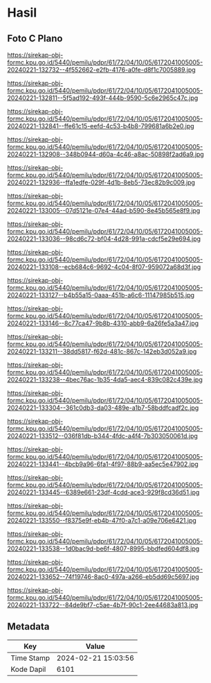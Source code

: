 # Hasil

## Foto C Plano

https://sirekap-obj-formc.kpu.go.id/5440/pemilu/pdpr/61/72/04/10/05/6172041005005-20240221-132732--4f552662-e2fb-4176-a0fe-d8f1c7005889.jpg

https://sirekap-obj-formc.kpu.go.id/5440/pemilu/pdpr/61/72/04/10/05/6172041005005-20240221-132811--5f5ad192-493f-444b-9590-5c6e2965c47c.jpg

https://sirekap-obj-formc.kpu.go.id/5440/pemilu/pdpr/61/72/04/10/05/6172041005005-20240221-132841--ffe61c15-eefd-4c53-b4b8-799681a6b2e0.jpg

https://sirekap-obj-formc.kpu.go.id/5440/pemilu/pdpr/61/72/04/10/05/6172041005005-20240221-132908--348b0944-d60a-4c46-a8ac-50898f2ad6a9.jpg

https://sirekap-obj-formc.kpu.go.id/5440/pemilu/pdpr/61/72/04/10/05/6172041005005-20240221-132936--ffa1edfe-029f-4d1b-8eb5-73ec82b9c009.jpg

https://sirekap-obj-formc.kpu.go.id/5440/pemilu/pdpr/61/72/04/10/05/6172041005005-20240221-133005--07d5121e-07e4-44ad-b590-8e45b565e8f9.jpg

https://sirekap-obj-formc.kpu.go.id/5440/pemilu/pdpr/61/72/04/10/05/6172041005005-20240221-133036--98cd6c72-bf04-4d28-991a-cdcf5e29e694.jpg

https://sirekap-obj-formc.kpu.go.id/5440/pemilu/pdpr/61/72/04/10/05/6172041005005-20240221-133108--ecb684c6-9692-4c04-8f07-959072a68d3f.jpg

https://sirekap-obj-formc.kpu.go.id/5440/pemilu/pdpr/61/72/04/10/05/6172041005005-20240221-133127--b4b55a15-0aaa-451b-a6c6-11147985b515.jpg

https://sirekap-obj-formc.kpu.go.id/5440/pemilu/pdpr/61/72/04/10/05/6172041005005-20240221-133146--8c77ca47-9b8b-4310-abb9-6a26fe5a3a47.jpg

https://sirekap-obj-formc.kpu.go.id/5440/pemilu/pdpr/61/72/04/10/05/6172041005005-20240221-133211--38dd5817-f62d-481c-867c-142eb3d052a9.jpg

https://sirekap-obj-formc.kpu.go.id/5440/pemilu/pdpr/61/72/04/10/05/6172041005005-20240221-133238--4bec76ac-1b35-4da5-aec4-839c082c439e.jpg

https://sirekap-obj-formc.kpu.go.id/5440/pemilu/pdpr/61/72/04/10/05/6172041005005-20240221-133304--361c0db3-da03-489e-a1b7-58bddfcadf2c.jpg

https://sirekap-obj-formc.kpu.go.id/5440/pemilu/pdpr/61/72/04/10/05/6172041005005-20240221-133512--036f81db-b344-4fdc-a4f4-7b303050061d.jpg

https://sirekap-obj-formc.kpu.go.id/5440/pemilu/pdpr/61/72/04/10/05/6172041005005-20240221-133441--4bcb9a96-6fa1-4f97-88b9-aa5ec5e47902.jpg

https://sirekap-obj-formc.kpu.go.id/5440/pemilu/pdpr/61/72/04/10/05/6172041005005-20240221-133445--6389e661-23df-4cdd-ace3-929f8cd36d51.jpg

https://sirekap-obj-formc.kpu.go.id/5440/pemilu/pdpr/61/72/04/10/05/6172041005005-20240221-133550--f8375e9f-eb4b-47f0-a7c1-a09e706e6421.jpg

https://sirekap-obj-formc.kpu.go.id/5440/pemilu/pdpr/61/72/04/10/05/6172041005005-20240221-133538--1d0bac9d-be6f-4807-8995-bbdfed604df8.jpg

https://sirekap-obj-formc.kpu.go.id/5440/pemilu/pdpr/61/72/04/10/05/6172041005005-20240221-133652--74f19746-8ac0-497a-a266-eb5dd69c5697.jpg

https://sirekap-obj-formc.kpu.go.id/5440/pemilu/pdpr/61/72/04/10/05/6172041005005-20240221-133722--84de9bf7-c5ae-4b7f-90c1-2ee44683a813.jpg


## Metadata

| Key        | Value               |
| ---------- | ------------------- |
| Time Stamp | 2024-02-21 15:03:56 |
| Kode Dapil | 6101                |




